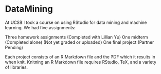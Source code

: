 # DataMining
At UCSB I took a course on using RStudio for data mining and machine learning. We had five assignments:

Three homework assignments (Completed with Lillian Yu)
One midterm (Completed alone) (Not yet graded or uploaded)
One final project (Partner Pending)

Each project consists of an R Markdown file and the PDF which it results in when knit. 
Knitning an R Markdown file requires RStudio, TeX, and a variety of libraries.
